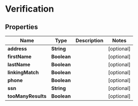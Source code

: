 

# Verification


## Properties

| Name | Type | Description | Notes |
|------------ | ------------- | ------------- | -------------|
|**address** | **String** |  |  [optional] |
|**firstName** | **Boolean** |  |  [optional] |
|**lastName** | **Boolean** |  |  [optional] |
|**linkingMatch** | **Boolean** |  |  [optional] |
|**phone** | **Boolean** |  |  [optional] |
|**ssn** | **String** |  |  [optional] |
|**tooManyResults** | **Boolean** |  |  [optional] |



